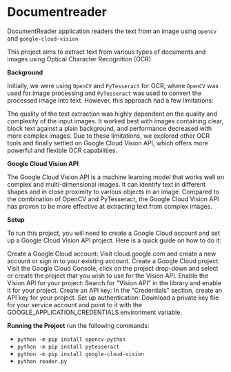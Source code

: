 # Documentreader
DocumentReader application readers the text from an  image using `opencv` and `google-cloud-vision` 

This project aims to extract text from various types of documents and images using Optical Character Recognition (OCR).

**Background**

Initially, we were using `OpenCV` and `PyTesseract` for OCR, where `OpenCV` was used for image processing and `PyTesseract` was used to convert the processed image into text. However, this approach had a few limitations:

The quality of the text extraction was highly dependent on the quality and complexity of the input images.
It worked best with images containing clear, block text against a plain background, and performance decreased with more complex images.
Due to these limitations, we explored other OCR tools and finally settled on Google Cloud Vision API, which offers more powerful and flexible OCR capabilities.

**Google Cloud Vision API**

The Google Cloud Vision API is a machine learning model that works well on complex and multi-dimensional images. It can identify text in different shapes and in close proximity to various objects in an image. Compared to the combination of OpenCV and PyTesseract, the Google Cloud Vision API has proven to be more effective at extracting text from complex images.

**Setup**

To run this project, you will need to create a Google Cloud account and set up a Google Cloud Vision API project. Here is a quick guide on how to do it:

Create a Google Cloud account: Visit cloud.google.com and create a new account or sign in to your existing account.
Create a Google Cloud project: Visit the Google Cloud Console, click on the project drop-down and select or create the project that you wish to use for the Vision API.
Enable the Vision API for your project: Search for "Vision API" in the library and enable it for your project.
Create an API key: In the "Credentials" section, create an API key for your project.
Set up authentication: Download a private key file for your service account and point to it with the GOOGLE_APPLICATION_CREDENTIALS environment variable.

**Running the Project**
run the following commands:
- `python -m pip install opencv-python`
- `python -m pip install pytesseract`
- `python -m pip install google-cloud-vision`
- `python reader.py`
